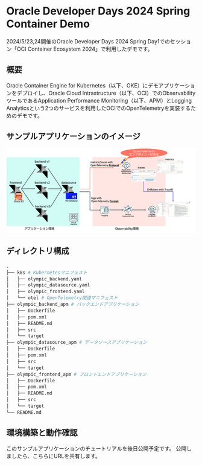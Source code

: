 # Oracle Developer Days 2024 Spring Container Demo
2024/5/23,24開催のOracle Developer Days 2024 Spring Day1でのセッション「OCI Container Ecosystem 2024」で利用したデモです。

## 概要

Oracle Container Engine for Kubernetes（以下、OKE）にデモアプリケーションをデプロイし、Oracle Cloud Intrastructure（以下、OCI）でのObservabilityツールであるApplication Performance Monitoring（以下、APM）とLogging Analyticsという2つのサービスを利用したOCIでのOpenTelemetryを実装するためのデモです。

## サンプルアプリケーションのイメージ

![image](img/image.png)

## ディレクトリ構成

```sh
.
├── k8s # Kubernetesマニフェスト
│   ├── olympic_backend.yaml
│   ├── olympic_datasource.yaml
│   ├── olympic_frontend.yaml
│   └── otel # OpenTelemetry関連マニフェスト
├── olympic_backend_apm # バックエンドアプリケーション
│   ├── Dockerfile
│   ├── pom.xml
│   ├── README.md
│   ├── src
│   └── target
├── olympic_datasource_apm # データソースアプリケーション
│   ├── Dockerfile
│   ├── pom.xml
│   ├── src
│   └── target
├── olympic_frontend_apm # フロントエンドアプリケーション　
│   ├── Dockerfile
│   ├── pom.xml
│   ├── README.md
│   ├── src
│   └── target
└── README.md
```

## 環境構築と動作確認

このサンプルアプリケーションのチュートリアルを後日公開予定です。
公開しましたら、こちらにURLを共有します。


